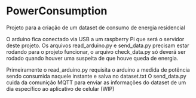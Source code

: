 # PowerConsumption
Projeto para a criação de um dataset de consumo de energia residencial

O arduino fica conectado via USB a um raspberry Pi que será o servidor deste projeto. Os arquivos read_arduino.py e send_data.py precisam estar rodando para o projeto funcionar, o arquivo check_data.py só deverá ser rodado quando houver uma suspeita de que houve queda de energia.

Primeiramente o read_arduino.py requisita o arduino a medida de potência sendo consumida naquele instante e salva no dataset.txt 
O send_data.py cuida da comunição MQTT para enviar as informações do dataset de um dia específico ao aplicativo de celular (WIP)
